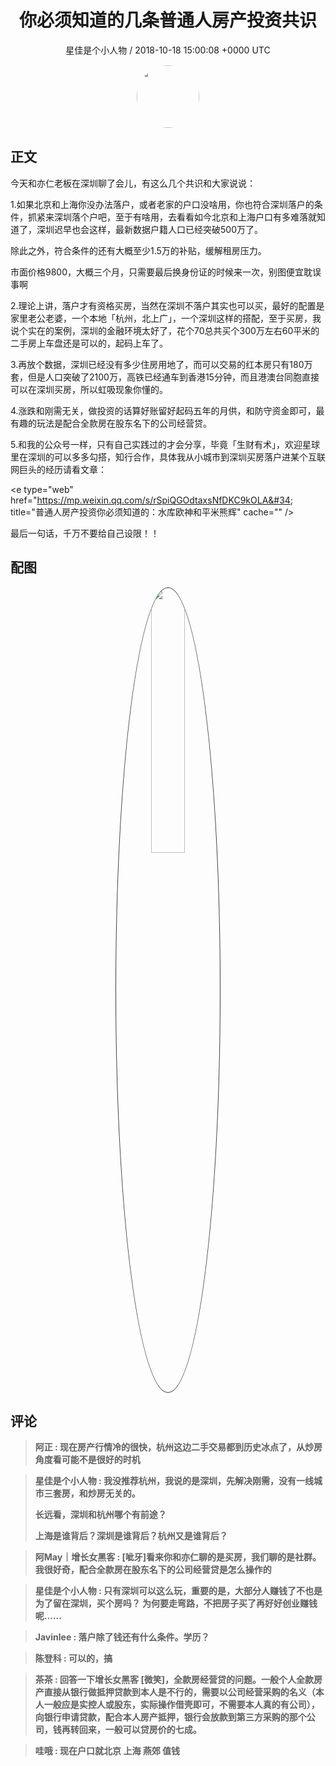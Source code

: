 <h1 align="center">你必须知道的几条普通人房产投资共识</h1>
<p align="center">
    <a>星佳是个小人物 / 2018-10-18 15:00:08 &#43;0000 UTC</a>
</p>

<div align="center">
    <img src="https://images.zsxq.com/FkonNNIsUwQqtqoXJK45t32Ey15r?e=1590940799&amp;token=kIxbL07-8jAj8w1n4s9zv64FuZZNEATmlU_Vm6zD:U5g3eg__yk8YqCZHtgV9aIGd41s=" width="100" height="100" style="border:1px solid;border-radius:50%; color:#ffffff"/>
</div>

## 正文

<div>
今天和亦仁老板在深圳聊了会儿，有这么几个共识和大家说说：

1.如果北京和上海你没办法落户，或者老家的户口没啥用，你也符合深圳落户的条件，抓紧来深圳落个户吧，至于有啥用，去看看如今北京和上海户口有多难落就知道了，深圳迟早也会这样，最新数据户籍人口已经突破500万了。

除此之外，符合条件的还有大概至少1.5万的补贴，缓解租房压力。

市面价格9800，大概三个月，只需要最后换身份证的时候来一次，别图便宜耽误事啊

2.理论上讲，落户才有资格买房，当然在深圳不落户其实也可以买，最好的配置是家里老公老婆，一个本地「杭州，北上广」，一个深圳这样的搭配，至于买房，我说个实在的案例，深圳的金融环境太好了，花个70总共买个300万左右60平米的二手房上车盘还是可以的，起码上车了。

3.再放个数据，深圳已经没有多少住房用地了，而可以交易的红本房只有180万套，但是人口突破了2100万，高铁已经通车到香港15分钟，而且港澳台同胞直接可以在深圳买房，所以虹吸现象你懂的。

4.涨跌和刚需无关，做投资的话算好账留好起码五年的月供，和防守资金即可，最有趣的玩法是配合全款房在股东名下的公司经营贷。

5.和我的公众号一样，只有自己实践过的才会分享，毕竟「生财有术」，欢迎星球里在深圳的可以多多勾搭，知行合作，具体我从小城市到深圳买房落户进某个互联网巨头的经历请看文章：

&lt;e type=&#34;web&#34; href=&#34;https://mp.weixin.qq.com/s/rSpiQGOdtaxsNfDKC9kOLA&#34; title=&#34;普通人房产投资你必须知道的：水库欧神和平米熊辉&#34; cache=&#34;&#34; /&gt;

最后一句话，千万不要给自己设限！！
</div>

## 配图
<div class="image" align="center">

<img src="https://images.zsxq.com/FjswfAupyOrW5gjmywZrjG4tBMEh?imageMogr2/auto-orient/thumbnail/800x/format/jpg/blur/1x0/quality/75&amp;e=1590940799&amp;token=kIxbL07-8jAj8w1n4s9zv64FuZZNEATmlU_Vm6zD:X0lc8IVYWNpQWTUDSVGjX_8h46I=" width="33%" height="33%" style="border:1px solid;border-radius:50%; color:#3c3f41"/>

</div>

## 评论

<div align="left">
<div>

<blockquote >
<span> <strong>阿正 : 现在房产行情冷的很快，杭州这边二手交易都到历史冰点了，从炒房角度看可能不是很好的时机 </strong></span>
</blockquote>

<blockquote >
<span> <strong>星佳是个小人物 : 我没推荐杭州，我说的是深圳，先解决刚需，没有一线城市三套房，和炒房无关的。

长远看，深圳和杭州哪个有前途？

上海是谁背后？深圳是谁背后？杭州又是谁背后？ </strong></span>
</blockquote>

<blockquote >
<span> <strong>阿May｜增长女黑客 : [呲牙]看来你和亦仁聊的是买房，我们聊的是社群。我很好奇，配合全款房在股东名下的公司经营贷是怎么操作的 </strong></span>
</blockquote>

<blockquote >
<span> <strong>星佳是个小人物 : 只有深圳可以这么玩，重要的是，大部分人赚钱了不也是为了留在深圳，买个房吗？
为何要走弯路，不把房子买了再好好创业赚钱呢…… </strong></span>
</blockquote>

<blockquote >
<span> <strong>Javinlee : 落户除了钱还有什么条件。学历？ </strong></span>
</blockquote>

<blockquote >
<span> <strong>陈登科 : 可以的，搞 </strong></span>
</blockquote>

<blockquote >
<span> <strong>茶茶 : 回答一下增长女黑客 [微笑]，全款房经营贷的问题。一般个人全款房产直接从银行做抵押贷款到本人是不行的，需要以公司经营采购的名义（本人一般应是实控人或股东，实际操作借壳即可，不需要本人真的有公司），向银行申请贷款，配合本人房产抵押，银行会放款到第三方采购的那个公司，钱再转回来，一般可以贷房价的七成。 </strong></span>
</blockquote>

<blockquote >
<span> <strong>哇哦 : 现在户口就北京 上海 燕郊 值钱 </strong></span>
</blockquote>

</div>
</div>